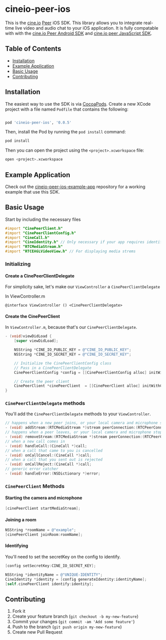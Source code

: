 # cineio-peer-ios

This is the [cine.io][cineio] [Peer][cineio-peer] iOS SDK. This
library allows you to integrate real-time live video and audio chat to your iOS application.
It is fully compatable with with the [cine.io Peer Android SDK][cineio-peer-android] and [cine.io peer JavaScript SDK][cineio-peer-js].

## Table of Contents

- [Installation](#installation)
- [Example Application](#example-application)
- [Basic Usage](#basic-usage)
- [Contributing](#contributing)

## Installation

The easiest way to use the SDK is via [CocoaPods][cocoapods]. Create a new
XCode project with a file named `Podfile` that contains the
following:

```ruby

pod 'cineio-peer-ios', '0.0.5'
```

Then, install the Pod by running the `pod install` command:

```bash
pod install
```

Then you can open the project using the `<project>.xcworkspace` file:

```bash
open <project>.xcworkspace
```

## Example Application

Check out the [cineio-peer-ios-example-app][cineio-peer-ios-example-app] repository
for a working example that use this SDK.

## Basic Usage

Start by including the necessary files
```objective-c
#import "CinePeerClient.h"
#import "CinePeerClientConfig.h"
#import "CineCall.h"
#import "CineIdentity.h" // Only necessary if your app requires identifying
#import "RTCMediaStream.h"
#import "RTCEAGLVideoView.h" // For displaying media strems
```

### Initializing

#### Create a CinePeerClientDelegate

For simplicity sake, let's make our `ViewController` a `CinePeerClientDelegate`

In ViewController.m

```
@interface ViewController () <CinePeerClientDelegate>

```

#### Create the CinePeerClient

In `ViewController.m`, because that's our `CinePeerClientDelegate`.

```objective-c
- (void)viewDidLoad {
    [super viewDidLoad];

    NSString *CINE_IO_PUBLIC_KEY = @"CINE_IO_PUBLIC_KEY";
    NSString *CINE_IO_SECRET_KEY = @"CINE_IO_SECRET_KEY";

    // Initialize the CinePeerClientConfig class
    // Pass in a CinePeerClientDelegate
    CinePeerClientConfig *config = [[CinePeerClientConfig alloc] initWithPublicKey:CINE_IO_PUBLIC_KEY delegate:self];

    // Create the peer client
    CinePeerClient *cinePeerClient  = [[CinePeerClient alloc] initWithConfig:config];
}
```

### `CinePeerClientDelegate` methods

You'll add the `CinePeerClientDelegate` methods to your `ViewController`.

```objective-c
// happens when a new peer joins, or your local camera and microphone starts
- (void) addStream:(RTCMediaStream *)stream peerConnection:(RTCPeerConnection *)peerConnection local:(BOOL)local;
// happens when a peer leaves, or your local camera and microphone stops
- (void) removeStream:(RTCMediaStream *)stream peerConnection:(RTCPeerConnection *)peerConnection local:(BOOL)local;
// when a new call comes in
- (void) handleCall:(CineCall *)call;
// when a call that came to you is cancelled
- (void) onCallCancel:(CineCall *)call;
// when a call that you sent out is rejected
- (void) onCallReject:(CineCall *)call;
// generic error catcher
- (void) handleError:(NSDictionary *)error;
```
### `CinePeerClient` Methods

#### Starting the camera and microphone

```objective-c
[cinePeerClient startMediaStream];
```

#### Joining a room

```objective-c
NSString *roomName = @"example";
[cinePeerClient joinRoom:roomName];
```

#### Identifying

You'll need to set the secretKey on the config to identify.

```objective-c
[config setSecretKey:CINE_IO_SECRET_KEY];

NSString *identityName = @"UNIQUE-IDENTITY";
CineIdentity *identity = [config generateIdentity:identityName];
[self.cinePeerClient identify:identity];
```

## Contributing

1. Fork it
2. Create your feature branch (`git checkout -b my-new-feature`)
3. Commit your changes (`git commit -am 'Add some feature'`)
4. Push to the branch (`git push origin my-new-feature`)
5. Create new Pull Request


<!-- external links -->

[cineio]:https://www.cine.io/
[cineio-peer]:https://www.cine.io/products/peer
[cineio-peer-android]:https://github.com/cine-io/cineio-peer-android
[cineio-peer-js]:https://github.com/cine-io/peer-js-sdk
[cocoapods]:http://cocoapods.org/
[cineio-peer-ios-example-app]:https://github.com/cine-io/cineio-peer-ios-example-app
